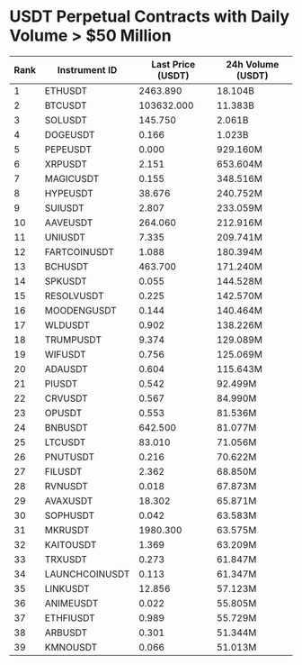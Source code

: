 # USDT Perpetual Contracts with Daily Volume > $50 Million

| Rank | Instrument ID | Last Price (USDT) | 24h Volume (USDT) |
|------|---------------|-------------------|-------------------|
| 1 | ETHUSDT | 2463.890 | 18.104B |
| 2 | BTCUSDT | 103632.000 | 11.383B |
| 3 | SOLUSDT | 145.750 | 2.061B |
| 4 | DOGEUSDT | 0.166 | 1.023B |
| 5 | PEPEUSDT | 0.000 | 929.160M |
| 6 | XRPUSDT | 2.151 | 653.604M |
| 7 | MAGICUSDT | 0.155 | 348.516M |
| 8 | HYPEUSDT | 38.676 | 240.752M |
| 9 | SUIUSDT | 2.807 | 233.059M |
| 10 | AAVEUSDT | 264.060 | 212.916M |
| 11 | UNIUSDT | 7.335 | 209.741M |
| 12 | FARTCOINUSDT | 1.088 | 180.394M |
| 13 | BCHUSDT | 463.700 | 171.240M |
| 14 | SPKUSDT | 0.055 | 144.528M |
| 15 | RESOLVUSDT | 0.225 | 142.570M |
| 16 | MOODENGUSDT | 0.144 | 140.464M |
| 17 | WLDUSDT | 0.902 | 138.226M |
| 18 | TRUMPUSDT | 9.374 | 129.089M |
| 19 | WIFUSDT | 0.756 | 125.069M |
| 20 | ADAUSDT | 0.604 | 115.643M |
| 21 | PIUSDT | 0.542 | 92.499M |
| 22 | CRVUSDT | 0.567 | 84.990M |
| 23 | OPUSDT | 0.553 | 81.536M |
| 24 | BNBUSDT | 642.500 | 81.077M |
| 25 | LTCUSDT | 83.010 | 71.056M |
| 26 | PNUTUSDT | 0.216 | 70.622M |
| 27 | FILUSDT | 2.362 | 68.850M |
| 28 | RVNUSDT | 0.018 | 67.873M |
| 29 | AVAXUSDT | 18.302 | 65.871M |
| 30 | SOPHUSDT | 0.042 | 63.583M |
| 31 | MKRUSDT | 1980.300 | 63.575M |
| 32 | KAITOUSDT | 1.369 | 63.209M |
| 33 | TRXUSDT | 0.273 | 61.847M |
| 34 | LAUNCHCOINUSDT | 0.113 | 61.347M |
| 35 | LINKUSDT | 12.856 | 57.123M |
| 36 | ANIMEUSDT | 0.022 | 55.805M |
| 37 | ETHFIUSDT | 0.989 | 55.729M |
| 38 | ARBUSDT | 0.301 | 51.344M |
| 39 | KMNOUSDT | 0.066 | 51.013M |
